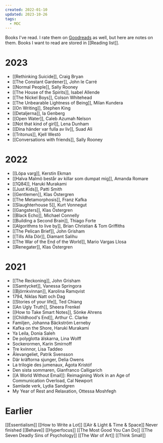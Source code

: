 ```yaml
---
created: 2022-01-10
updated: 2023-10-26
tags:
  - MOC
---
```

Books I've read. I rate them on [Goodreads](https://www.goodreads.com/review/list/47818857?shelf=read) as well, but here are notes on them. Books I want to read are stored in [[Reading list]].

# 2023
- [[Rethinking Suicide]], Craig Bryan
- [[The Constant Gardener]], John le Carré
- [[Normal People]], Sally Rooney
- [[The House of the Spirits]], Isabel Allende
- [[The Nickel Boys]], Colson Whitehead
- [[The Unbearable Lightness of Being]], Milan Kundera
- [[On Writing]], Stephen King
- [[Detaljerna]], Ia Genberg
- [[Open Water]], Caleb Azumah Nelson
- [[Not that kind of girl]], Lena Dunham
- [[Dina händer var fulla av liv]], Suad Ali
- [[Tritonus]], Kjell Westö
- [[Conversations with friends]], Sally Rooney

# 2022
- [[Löpa varg]], Kerstin Ekman
- [[Halva Malmö består av killar som dumpat mig]], Amanda Romare
- [[1Q84]], Haruki Murakami
- [[Just Kids]], Patti Smith
- [[Gentlemen]], Klas Östergren
- [[The Metamorphosis]], Franz Kafka
- [[Slaughterhouse 5]], Kurt Vonnegut
- [[Gangsters]], Klas Östergren
- [[Black Echo]], Michael Connelly
- [[Building a Second Brain]], Thiago Forte
- [[Algorithms to live by]], Brian Christian & Tom Griffiths
- [[The Pelican Brief]], John Grisham
- [[Tills Alla Dör]], Diamant Salihu
- [[The War of the End of the World]], Mario Vargas Llosa
- [[Renegater]], Klas Östergren

# 2021

- [[The Reckoning]], John Grisham
- [[Samtycket]], Vanessa Springora
- [[Björnkvinnan]], Karolina Ramqvist
- 1794, Niklas Natt och Dag
- [[Stories of your life]], Ted Chiang
- [[An Ugly Truth]], Sheera Frenkel
- [[How to Take Smart Notes]], Sönke Ahrens
- [[Childhood's End]], Arthur C. Clarke
- Familjen, Johanna Bäckström Lerneby
- Kafka on the Shore, Haruki Murakami
- Ya Leila, Donia Saleh
- De polyglotta älskarna, Lina Wolff
- Sockerormen, Karin Smirnoff
- Tre kvinnor, Lisa Taddeo
- Ålevangeliet, Patrik Svensson
- Där kräftorna sjunger, Delia Owens
- La trilogie des jumenaux, Ágota Kristóf
- Den sista sommaren, Gianfranco Calligarich
- [[A World Without Email]]: Reimagining Work in an Age of Communication Overload, Cal Newport
- Samlade verk, Lydia Sandgren
- My Year of Rest and Relaxation, Ottessa Moshfegh

# Earlier

[[Essentialism]]
[[How to Write a Lot]]
[[Air & Light & Time & Space]]
Never finished [[Behave]]
[[Hyperfocus]]
[[The Most Good You Can Do]]
[[The Seven Deadly Sins of Psychology]]
[[The War of Art]]
[[Think Small]]

